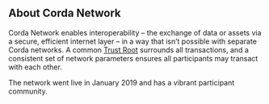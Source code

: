 ## About Corda Network 

Corda Network enables interoperability – the exchange of data or assets via a secure, efficient internet layer – in a way that isn’t possible with separate Corda networks. A common [Trust Root](https://trust.corda.network/) surrounds all transactions, and a consistent set of network parameters ensures all participants may transact with each other.

The network went live in January 2019 and has a vibrant participant community.
